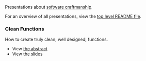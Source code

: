 Presentations about [software craftmanship](http://manifesto.softwarecraftsmanship.org).

For an overview of all presentations, view the [top level README file](../README.md).

### Clean Functions

How to create truly clean, well designed, functions.

* View [the abstract](functions/CleanFunctions.md)
* View [the slides](http://bit.ly/clean-functions)